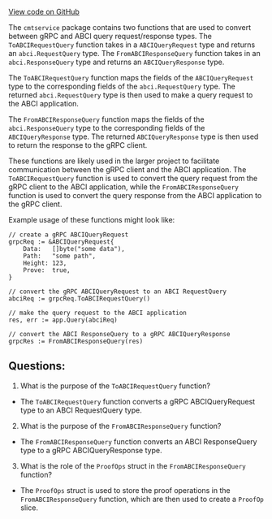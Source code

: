 [View code on GitHub](https://github.com/cosmos/cosmos-sdk/blob/main/client/grpc/cmtservice/types.go)

The `cmtservice` package contains two functions that are used to convert between gRPC and ABCI query request/response types. The `ToABCIRequestQuery` function takes in a `ABCIQueryRequest` type and returns an `abci.RequestQuery` type. The `FromABCIResponseQuery` function takes in an `abci.ResponseQuery` type and returns an `ABCIQueryResponse` type.

The `ToABCIRequestQuery` function maps the fields of the `ABCIQueryRequest` type to the corresponding fields of the `abci.RequestQuery` type. The returned `abci.RequestQuery` type is then used to make a query request to the ABCI application.

The `FromABCIResponseQuery` function maps the fields of the `abci.ResponseQuery` type to the corresponding fields of the `ABCIQueryResponse` type. The returned `ABCIQueryResponse` type is then used to return the response to the gRPC client.

These functions are likely used in the larger project to facilitate communication between the gRPC client and the ABCI application. The `ToABCIRequestQuery` function is used to convert the query request from the gRPC client to the ABCI application, while the `FromABCIResponseQuery` function is used to convert the query response from the ABCI application to the gRPC client.

Example usage of these functions might look like:

```
// create a gRPC ABCIQueryRequest
grpcReq := &ABCIQueryRequest{
    Data:   []byte("some data"),
    Path:   "some path",
    Height: 123,
    Prove:  true,
}

// convert the gRPC ABCIQueryRequest to an ABCI RequestQuery
abciReq := grpcReq.ToABCIRequestQuery()

// make the query request to the ABCI application
res, err := app.Query(abciReq)

// convert the ABCI ResponseQuery to a gRPC ABCIQueryResponse
grpcRes := FromABCIResponseQuery(res)
```
## Questions: 
 1. What is the purpose of the `ToABCIRequestQuery` function?
- The `ToABCIRequestQuery` function converts a gRPC ABCIQueryRequest type to an ABCI RequestQuery type.

2. What is the purpose of the `FromABCIResponseQuery` function?
- The `FromABCIResponseQuery` function converts an ABCI ResponseQuery type to a gRPC ABCIQueryResponse type.

3. What is the role of the `ProofOps` struct in the `FromABCIResponseQuery` function?
- The `ProofOps` struct is used to store the proof operations in the `FromABCIResponseQuery` function, which are then used to create a `ProofOp` slice.